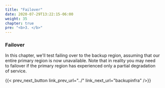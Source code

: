 ```yaml
---
title: "Failover"
date: 2020-07-29T13:22:15-06:00
weight: 35
chapter: true
pre: "<b>3. </b>"
---
```


### Failover

In this chapter, we'll test failing over to the backup region, assuming that our entire primary region is now unavailable.  Note that in reality you may need to failover if the primary region has experienced only a partial degradation of service.

{{< prev_next_button link_prev_url="../" link_next_url="backupinfra" />}}